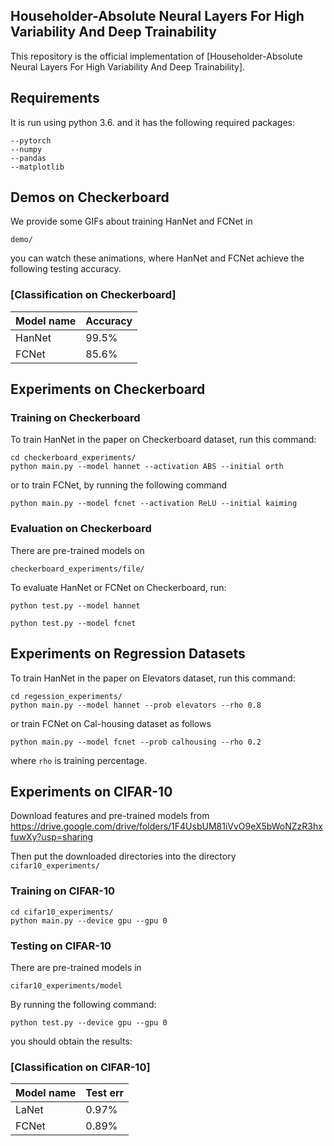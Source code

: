
## Householder-Absolute Neural Layers For High Variability And Deep Trainability

This repository is the official implementation of [Householder-Absolute Neural Layers For High Variability And Deep Trainability]. 

## Requirements

It is run using python 3.6. and it has the following required packages: 

```setup
--pytorch
--numpy
--pandas
--matplotlib
```

## Demos on Checkerboard
We provide some GIFs about training HanNet and FCNet in 
```
demo/
```
you can watch these animations, where HanNet and FCNet achieve the following testing accuracy.   

### [Classification on Checkerboard]

| Model name         | Accuracy  | 
| ------------------ |---------- | 
| HanNet   |     99.5%           |  
| FCNet    |     85.6%           |  


## Experiments on Checkerboard

### Training on Checkerboard
To train HanNet in the paper on Checkerboard dataset, run this command:

```
cd checkerboard_experiments/
python main.py --model hannet --activation ABS --initial orth
```
or to train FCNet, by running the following command
```
python main.py --model fcnet --activation ReLU --initial kaiming
```

### Evaluation on Checkerboard 

There are pre-trained models on
```
checkerboard_experiments/file/
```

To evaluate HanNet or FCNet on Checkerboard, run:

```
python test.py --model hannet
```
```
python test.py --model fcnet
```


##  Experiments on Regression Datasets
To train HanNet in the paper on Elevators dataset, run this command:

```
cd regession_experiments/
python main.py --model hannet --prob elevators --rho 0.8
```
or train FCNet on Cal-housing dataset as follows
```
python main.py --model fcnet --prob calhousing --rho 0.2
```
where ``rho`` is training percentage. 

##  Experiments on CIFAR-10

Download features and pre-trained models from
https://drive.google.com/drive/folders/1F4UsbUM81iVvO9eX5bWoNZzR3hxfuwXy?usp=sharing

Then put the downloaded directories into the directory ``cifar10_experiments/``



### Training on CIFAR-10

```
cd cifar10_experiments/
python main.py --device gpu --gpu 0
```

### Testing on CIFAR-10
There are pre-trained models in
```
cifar10_experiments/model
```
By running the following command:
```
python test.py --device gpu --gpu 0
```
you should obtain the results:

### [Classification on CIFAR-10]

| Model name         | Test err  | 
| ------------------ |---------- | 
| LaNet   |     0.97%            |  
| FCNet   |     0.89%            |  
